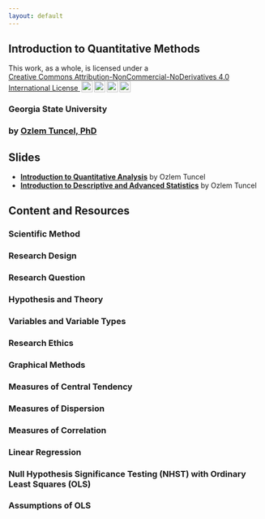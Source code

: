 ```yaml
---
layout: default
---
```


## Introduction to Quantitative Methods 
<p xmlns:cc="http://creativecommons.org/ns#" >This work, as a whole, is licensed under a <a href="https://creativecommons.org/licenses/by-nc-nd/4.0/?ref=chooser-v1" target="_blank" rel="license noopener noreferrer" style="display:inline-block;"> Creative Commons Attribution-NonCommercial-NoDerivatives 4.0 International License <img style="height:22px!important;margin-left:3px;vertical-align:text-bottom;" src="https://mirrors.creativecommons.org/presskit/icons/cc.svg?ref=chooser-v1" alt=""><img style="height:22px!important;margin-left:3px;vertical-align:text-bottom;" src="https://mirrors.creativecommons.org/presskit/icons/by.svg?ref=chooser-v1" alt=""><img style="height:22px!important;margin-left:3px;vertical-align:text-bottom;" src="https://mirrors.creativecommons.org/presskit/icons/nc.svg?ref=chooser-v1" alt=""><img style="height:22px!important;margin-left:3px;vertical-align:text-bottom;" src="https://mirrors.creativecommons.org/presskit/icons/nd.svg?ref=chooser-v1" alt=""></a></p>

### Georgia State University
### by [Ozlem Tuncel, PhD](https://ozlemtuncel.github.io/)

## Slides
- **[Introduction to Quantitative Analysis](https://docs.google.com/presentation/d/1qmCU4oig1vS0DXPxTBSNr2Jz1pQneqWCnY4L8EZlCXE/edit?usp=drive_link)** by Ozlem Tuncel
- **[Introduction to Descriptive and Advanced Statistics](https://docs.google.com/presentation/d/12OjPBTab5sZq4_3wNbdO2019eV644BVkMyT5FFvFolE/edit?usp=drive_link)** by Ozlem Tuncel

## Content and Resources

### Scientific Method

### Research Design

### Research Question

### Hypothesis and Theory

### Variables and Variable Types

### Research Ethics

### Graphical Methods

### Measures of Central Tendency

### Measures of Dispersion

### Measures of Correlation

### Linear Regression

### Null Hypothesis Significance Testing (NHST) with Ordinary Least Squares (OLS)

### Assumptions of OLS
